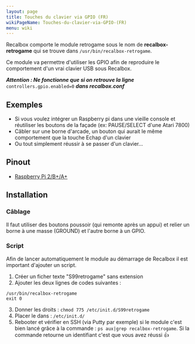 ```yaml
---
layout: page
title: Touches du clavier via GPIO (FR)
wikiPageName: Touches-du-clavier-via-GPIO-(FR)
menu: wiki
---
```


Recalbox comporte le module retrogame sous le nom de **recalbox-retrogame** qui se trouve dans `/usr/bin/recalbox-retrogame`.

Ce module va permettre d'utiliser les GPIO afin de reproduire le comportement d'un vrai clavier USB sous Recalbox.

_**Attention : Ne fonctionne que si on retrouve la ligne**_ `controllers.gpio.enabled=0` _**dans recalbox.conf**_

## Exemples

- Si vous voulez intégrer un Raspberry pi dans une vieille console et réutiliser les boutons de la façade (ex: PAUSE/SELECT d'une Atari 7800)
- Câbler sur une borne d'arcade, un bouton  qui aurait le même comportement que la touche Echap d'un clavier
- Ou tout simplement réussir à se passer d'un clavier...

## Pinout

- [Raspberry Pi 2/B+/A+](https://github.com/ian57/Recalbox-Retrogame-2Players-Pi2#pinout-mapping)

## Installation

### Câblage

Il faut utiliser des boutons poussoir (qui remonte après un appui) et relier un borne à une masse (GROUND) et l'autre borne à un GPIO.

### Script

Afin de lancer automatiquement le module au démarrage de Recalbox il est important d'ajouter un script.

1. Créer un ficher texte "S99retrogame" sans extension
2. Ajouter les deux lignes de codes suivantes : 
```   
/usr/bin/recalbox-retrogame
exit 0
```
3. Donner les droits : `chmod 775 /etc/init.d/S99retrogame`
4. Placer le dans : `/etc/init.d/`
5. Rebooter et vérifier en SSH (via Putty par exemple) si le module c'est bien lancé grâce à la commande : `ps aux|grep recalbox-retrogame`. Si la commande retourne un identifiant c'est que vous avez réussi :+1: 
